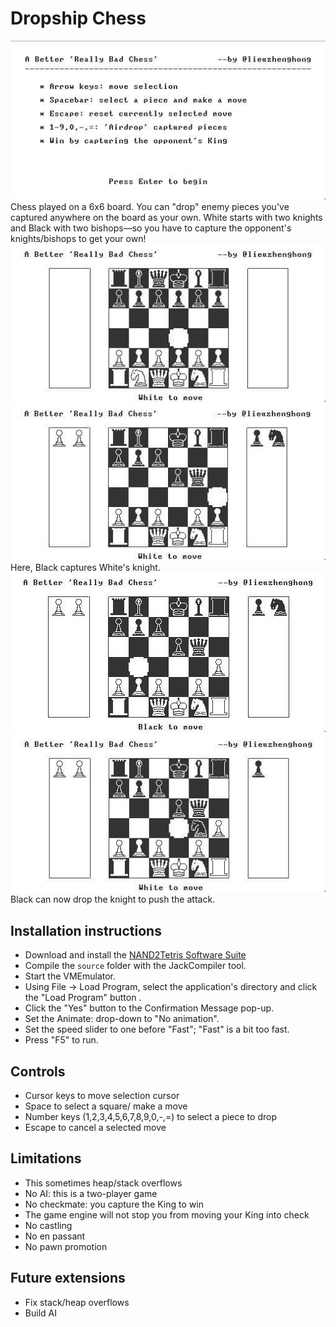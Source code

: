# Dropship Chess
![splash_screen](img/instructions.jpg)
Chess played on a 6x6 board.
You can "drop" enemy pieces you've captured anywhere on the board as your own.
White starts with two knights and Black with two bishops—so you have to capture
the opponent's knights/bishops to get your own!
![start-of-the-game](img/game1.jpg)
![some moves made](img/game2.jpg)
Here, Black captures White's knight.
![capturing pieces](img/game3.jpg)
![drop a piece down](img/game4.jpg)
Black can now drop the knight to push the attack.

## Installation instructions
- Download and install the [NAND2Tetris Software Suite](http://www.nand2tetris.org/software.php)
- Compile the `source` folder with the JackCompiler tool.
- Start the VMEmulator.
- Using File -> Load Program, select the application's directory and click the
  "Load Program" button .
- Click the "Yes" button to the Confirmation Message pop-up.
- Set the Animate: drop-down to "No animation".
- Set the speed slider to one before "Fast"; "Fast" is a bit too
  fast.
- Press "F5" to run.

## Controls
- Cursor keys to move selection cursor
- Space to select a square/ make a move
- Number keys (1,2,3,4,5,6,7,8,9,0,-,=) to select a piece to
  drop
- Escape to cancel a selected move

## Limitations
- This sometimes heap/stack overflows
- No AI: this is a two-player game
- No checkmate: you capture the King to win
- The game engine will not stop you from moving your King into check
- No castling
- No en passant
- No pawn promotion

## Future extensions
- Fix stack/heap overflows
- Build AI
